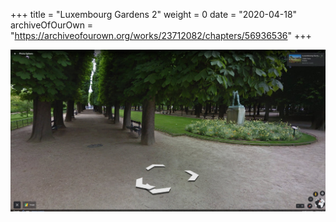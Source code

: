 +++
title = "Luxembourg Gardens 2"
weight = 0
date = "2020-04-18"
archiveOfOurOwn = "https://archiveofourown.org/works/23712082/chapters/56936536"
+++



![Luxembourg Gardens 2 image](/images/covers/luxembourggardens2.jpg)

